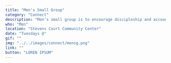 ```yaml
---
title: "Men's Small Group"
category: "Connect"
description: "Men’s small group is to encourage discipleship and accountability among the male community in order to build up spiritual leaders and cultivate intentional, Christ-centered relationships."
who: "Men"
location: "Stevens Court Community Center"
date: "Tuesdays @"
gif: ""
img: "../../images/connect/mensg.png"
link: ""
button: "LOREN IPSUM"
---
```

